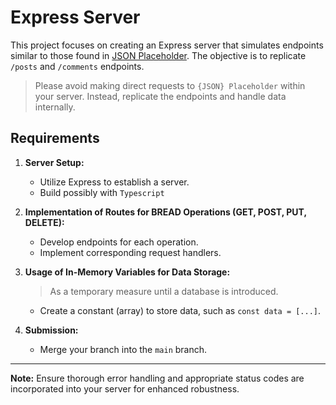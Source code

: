 # Express Server

This project focuses on creating an Express server that simulates endpoints similar to those found in [JSON Placeholder](https://jsonplaceholder.typicode.com). The objective is to replicate `/posts` and `/comments` endpoints.

> Please avoid making direct requests to `{JSON} Placeholder` within your server. Instead, replicate the endpoints and handle data internally.

## Requirements

1. **Server Setup:**

   - Utilize Express to establish a server.
   - Build possibly with `Typescript`

2. **Implementation of Routes for BREAD Operations (GET, POST, PUT, DELETE):**

   - Develop endpoints for each operation.
   - Implement corresponding request handlers.

3. **Usage of In-Memory Variables for Data Storage:**

   > As a temporary measure until a database is introduced.

   - Create a constant (array) to store data, such as `const data = [...]`.

4. **Submission:**
   - Merge your branch into the `main` branch.

---

**Note:** Ensure thorough error handling and appropriate status codes are incorporated into your server for enhanced robustness.
